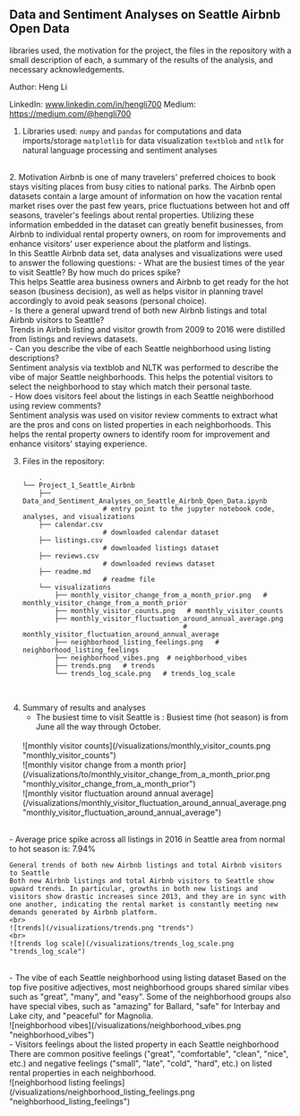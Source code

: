 ## Data and Sentiment Analyses on Seattle Airbnb Open Data

libraries used, the motivation for the project, the files in the repository with a small description of each, a summary of the results of the analysis, and necessary acknowledgements.


Author: Heng Li

LinkedIn: www.linkedin.com/in/hengli700
Medium: https://medium.com/@hengli700


1. Libraries used:
	```numpy``` and ```pandas``` for computations and data imports/storage
	```matplotlib``` for data visualization
	```textblob``` and ```ntlk``` for natural language processing and sentiment analyses
<br>
2. Motivation
	Airbnb is one of many travelers' preferred choices to book stays visiting places from busy cities to national parks. The Airbnb open datasets contain a large amount of information on how the vacation rental market rises over the past few years, price fluctuations between hot and off seasons, traveler's feelings about rental properties. Utilizing these information embedded in the dataset can greatly benefit businesses, from Airbnb to individual rental property owners, on room for improvements and enhance visitors' user experience about the platform and listings. 
<br>
	In this Seattle Airbnb data set, data analyses and visualizations were used to answer the following questions:
	- What are the busiest times of the year to visit Seattle? By how much do prices spike?
<br>
	This helps Seattle area business owners and Airbnb to get ready for the hot season (business decision), as well as helps visitor in planning travel accordingly to avoid peak seasons (personal choice).
<br>
	- Is there a general upward trend of both new Airbnb listings and total Airbnb visitors to Seattle?
<br>
	Trends in Airbnb listing and visitor growth from 2009 to 2016 were distilled from listings and reviews datasets.
<br>
	- Can you describe the vibe of each Seattle neighborhood using listing descriptions?
<br>
	Sentiment analysis via textblob and NLTK was performed to describe the vibe of major Seattle neighborhoods. This helps the potential visitors to select the neighborhood to stay which match their personal taste.
<br>
	- How does visitors feel about the listings in each Seattle neighborhood using review comments?
<br>
	Sentiment analysis was used on visitor review comments to extract what are the pros and cons on listed properties in each neighborhoods. This helps the rental property owners to identify room for improvement and enhance visitors' staying experience.
<br>

3. Files in the repository:
	```
		.
	└── Project_1_Seattle_Airbnb
	    ├── Data_and_Sentiment_Analyses_on_Seattle_Airbnb_Open_Data.ipynb
	    				# entry point to the jupyter notebook code, analyses, and visualizations
	    ├── calendar.csv
	    				# downloaded calendar dataset
	    ├── listings.csv
	    				# downloaded listings dataset
	    ├── reviews.csv
	    				# downloaded reviews dataset
	    ├── readme.md
	    				# readme file
	    └── visualizations
	        ├── monthly_visitor_change_from_a_month_prior.png   # monthly_visitor_change_from_a_month_prior
	        ├── monthly_visitor_counts.png   # monthly_visitor_counts
	        ├── monthly_visitor_fluctuation_around_annual_average.png  
	        								# monthly_visitor_fluctuation_around_annual_average
	        ├── neighborhood_listing_feelings.png   # neighborhood_listing_feelings
	        ├── neighborhood_vibes.png  # neighborhood_vibes
	        ├── trends.png   # trends
	        └── trends_log_scale.png   # trends_log_scale
	```
<br>

4. Summary of results and analyses
	- The busiest time to visit Seattle is :
	Busiest time (hot season) is from June all the way through October.
	<br>
	![monthly visitor counts](/visualizations/monthly_visitor_counts.png "monthly_visitor_counts")
	<br>
	![monthly visitor change from a month prior](/visualizations/to/monthly_visitor_change_from_a_month_prior.png "monthly_visitor_change_from_a_month_prior")
	<br>
	![monthly visitor fluctuation around annual average](/visualizations/monthly_visitor_fluctuation_around_annual_average.png "monthly_visitor_fluctuation_around_annual_average")
<br>
	- Average price spike across all listings in 2016 in Seattle area from normal to hot season is: 7.94%

	General trends of both new Airbnb listings and total Airbnb visitors to Seattle
	Both new Airbnb listings and total Airbnb visitors to Seattle show upward trends. In particular, growths in both new listings and visitors show drastic increases since 2013, and they are in sync with one another, indicating the rental market is constantly meeting new demands generated by Airbnb platform.
	<br>
	![trends](/visualizations/trends.png "trends")
	<br>
	![trends log scale](/visualizations/trends_log_scale.png "trends_log_scale")
<br>
	- The vibe of each Seattle neighborhood using listing dataset
	Based on the top five positive adjectives, most neighborhood groups shared similar vibes such as "great", "many", and "easy". Some of the neighborhood groups also have special vibes, such as "amazing" for Ballard, "safe" for Interbay and Lake city, and "peaceful" for Magnolia.
	<br>
	![neighborhood vibes](/visualizations/neighborhood_vibes.png "neighborhood_vibes")
<br>
	- Visitors feelings about the listed property in each Seattle neighborhood
	There are common positive feelings ("great", "comfortable", "clean", "nice", etc.) and negative feelings ("small", "late", "cold", "hard", etc.) on listed rental properties in each neighborhood.
	<br>
	![neighborhood listing feelings](/visualizations/neighborhood_listing_feelings.png "neighborhood_listing_feelings")
